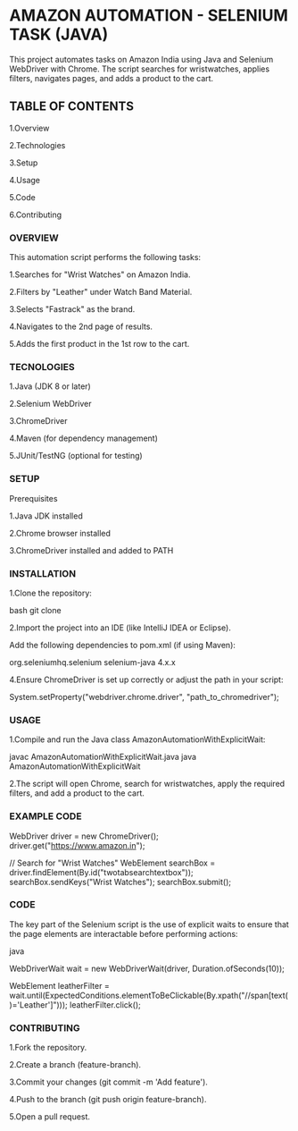 # AMAZON AUTOMATION - SELENIUM TASK (JAVA)

This project automates tasks on Amazon India using Java and Selenium WebDriver with Chrome. The script searches for wristwatches, applies filters, navigates pages, and adds a product to the cart.

## TABLE OF CONTENTS

1.Overview

2.Technologies

3.Setup

4.Usage

5.Code

6.Contributing

### OVERVIEW

This automation script performs the following tasks:

1.Searches for "Wrist Watches" on Amazon India.

2.Filters by "Leather" under Watch Band Material.

3.Selects "Fastrack" as the brand.

4.Navigates to the 2nd page of results.

5.Adds the first product in the 1st row to the cart.

### TECNOLOGIES

1.Java (JDK 8 or later)

2.Selenium WebDriver

3.ChromeDriver

4.Maven (for dependency management)

5.JUnit/TestNG (optional for testing)

### SETUP

Prerequisites

1.Java JDK installed

2.Chrome browser installed

3.ChromeDriver installed and added to PATH

###  INSTALLATION

1.Clone the repository:

bash
git clone <repository-url>

2.Import the project into an IDE (like IntelliJ IDEA or Eclipse).

Add the following dependencies to pom.xml (if using Maven):

<dependencies>
    <dependency>
        <groupId>org.seleniumhq.selenium</groupId>
        <artifactId>selenium-java</artifactId>
        <version>4.x.x</version>
    </dependency>
</dependencies>

4.Ensure ChromeDriver is set up correctly or adjust the path in your script:

System.setProperty("webdriver.chrome.driver", "path_to_chromedriver");

### USAGE

1.Compile and run the Java class AmazonAutomationWithExplicitWait:

javac AmazonAutomationWithExplicitWait.java
java AmazonAutomationWithExplicitWait

2.The script will open Chrome, search for wristwatches, apply the required filters, and add a product to the cart.

### EXAMPLE CODE

WebDriver driver = new ChromeDriver();
driver.get("https://www.amazon.in");

// Search for "Wrist Watches"
WebElement searchBox = driver.findElement(By.id("twotabsearchtextbox"));
searchBox.sendKeys("Wrist Watches");
searchBox.submit();

### CODE

The key part of the Selenium script is the use of explicit waits to ensure that the page elements are interactable before performing actions:

java

WebDriverWait wait = new WebDriverWait(driver, Duration.ofSeconds(10));

WebElement leatherFilter = wait.until(ExpectedConditions.elementToBeClickable(By.xpath("//span[text()='Leather']")));
leatherFilter.click();

### CONTRIBUTING

1.Fork the repository.

2.Create a branch (feature-branch).

3.Commit your changes (git commit -m 'Add feature').

4.Push to the branch (git push origin feature-branch).

5.Open a pull request.
